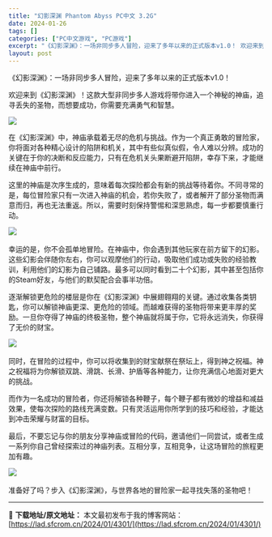 ```yaml
---
title: "幻影深渊 Phantom Abyss PC中文 3.2G"
date: 2024-01-26
tags: []
categories: ["PC中文游戏", "PC游戏"]
excerpt: "《幻影深渊》：一场非同步多人冒险，迎来了多年以来的正式版本​v1.0！ 欢迎来到《幻影深渊》！这款大型非同步多人游戏将带你进入一个神秘的神庙，追寻丢失的圣物，而想要成功，你需要充满勇气和智慧。 在《幻影深渊》中，神庙承载着无尽的危机与挑战。作为一个真正勇敢的冒险家，你将面对各种精心设计的陷阱和机关，&hellip;"
layout: post
---
```


《幻影深渊》：一场非同步多人冒险，迎来了多年以来的正式版本​v1.0！

欢迎来到《幻影深渊》！这款大型非同步多人游戏将带你进入一个神秘的神庙，追寻丢失的圣物，而想要成功，你需要充满勇气和智慧。

<img class="rich_pages wxw-img aligncenter" src="https://lad.sfcrom.cn/wp-content/uploads/2024/01/20240126164525-572af.png" data-s="300,640" data-galleryid="" data-type="png" data-ratio="0.5625" data-w="800" data-imgqrcoded="1" data-imgfileid="110004518" />

在《幻影深渊》中，神庙承载着无尽的危机与挑战。作为一个真正勇敢的冒险家，你将面对各种精心设计的陷阱和机关，其中有些似真似假，令人难以分辨。成功的关键在于你的决断和反应能力，只有在危机关头果断避开陷阱，幸存下来，才能继续在神庙中前行。

这里的神庙是次序生成的，意味着每次探险都会有新的挑战等待着你。不同寻常的是，每位冒险家只有一次进入神庙的机会，若你失败了，或者解开了部分圣物而满意而归，再也无法重返。所以，需要时刻保持警惕和深思熟虑，每一步都要慎重行动。

<img class="rich_pages wxw-img" src="https://lad.sfcrom.cn/wp-content/uploads/2024/01/20240126164529-c29ae.jpeg" data-s="300,640" data-galleryid="" data-type="jpeg" data-ratio="0.5625" data-w="1920" data-imgfileid="110004519" data-imgqrcoded="1" />​

幸运的是，你不会孤单地冒险。在神庙中，你会遇到其他玩家在前方留下的幻影。这些幻影会伴随你左右，你可以观摩他们的行动，吸取他们成功或失败的经验教训，利用他们的幻影为自己铺路。最多可以同时看到二十个幻影，其中甚至包括你的Steam好友，与他们的默契配合会事半功倍。

逐渐解锁更危险的楼层是你在《幻影深渊》中展翅翱翔的关键。通过收集各类钥匙，你可以解锁神庙更深、更危险的领域。而越难获得的圣物将带来更丰厚的奖励。一旦你夺得了神庙的终极圣物，整个神庙就将属于你，它将永远消失，你获得了无价的财宝。

<img class="rich_pages wxw-img" src="https://lad.sfcrom.cn/wp-content/uploads/2024/01/20240126164529-af4a5.jpeg" data-s="300,640" data-galleryid="" data-type="jpeg" data-ratio="0.5625" data-w="1920" data-imgfileid="110004520" data-imgqrcoded="1" />​

同时，在冒险的过程中，你可以将收集到的财宝献祭在祭坛上，得到神之祝福。神之祝福将为你解锁双跳、滑跳、长滑、护盾等各种能力，让你充满信心地面对更大的挑战。

而作为一名成功的冒险者，你还将解锁各种鞭子，每个鞭子都有微妙的增益和减益效果，使每次探险的路线充满变数。只有灵活运用你所学到的技巧和经验，才能达到冲击荣耀与财富的目标。

最后，不要忘记与你的朋友分享神庙或冒险的代码，邀请他们一同尝试，或者生成一系列你自己曾经探索过的神庙列表。互相分享，互相竞争，让这场冒险的旅程更加有趣。

<img class="rich_pages wxw-img" src="https://lad.sfcrom.cn/wp-content/uploads/2024/01/20240126164529-559ee.jpeg" data-s="300,640" data-galleryid="" data-type="jpeg" data-ratio="0.5625" data-w="1920" data-imgqrcoded="1" data-imgfileid="110004521" />​

准备好了吗？步入《幻影深渊》，与世界各地的冒险家一起寻找失落的圣物吧！

---
📖 **下载地址/原文地址：** 本文最初发布于我的博客网站：[https://lad.sfcrom.cn/2024/01/4301/](https://lad.sfcrom.cn/2024/01/4301/)
